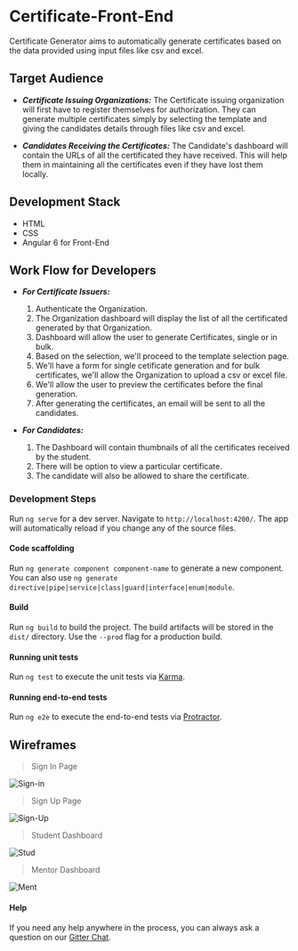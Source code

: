 
# Certificate-Front-End

Certificate Generator aims to automatically generate certificates based on the data provided using input files like csv and excel.

## Target Audience
* _**Certificate Issuing Organizations:**_ The Certificate issuing organization will first have to register themselves for authorization. They can generate multiple certificates simply by selecting the template and giving the candidates details through files like csv and excel.

* _**Candidates Receiving the Certificates:**_  The Candidate's dashboard will contain the URLs of all the certificated they have received. This will help them in maintaining all the certificates even if they have lost them locally.

## Development Stack
* HTML
* CSS
* Angular 6 for Front-End

## Work Flow for Developers
* _**For Certificate Issuers:**_ 
    1. Authenticate the Organization.
    2. The Organization dashboard will display the list of all the certificated generated by that Organization.
    3. Dashboard will allow the user to generate Certificates, single or in bulk.
    4. Based on the selection, we'll proceed to the template selection page.
    5. We'll have a form for single cetificate generation and for bulk certificates, we'll allow the Organization to upload a csv or excel file.
    6. We'll allow the user to preview the certificates before the final generation.
    7. After generating the certificates, an email will be sent to all the candidates.

* _**For Candidates:**_
    1. The Dashboard will contain thumbnails of all the certificates received by the student.
    2. There will be option to view a particular certificate.
    3. The candidate will also be allowed to share the certificate.




### Development Steps

Run `ng serve` for a dev server. Navigate to `http://localhost:4200/`. The app will automatically reload if you change any of the source files.

#### Code scaffolding

Run `ng generate component component-name` to generate a new component. You can also use `ng generate directive|pipe|service|class|guard|interface|enum|module`.

#### Build

Run `ng build` to build the project. The build artifacts will be stored in the `dist/` directory. Use the `--prod` flag for a production build.

#### Running unit tests

Run `ng test` to execute the unit tests via [Karma](https://karma-runner.github.io).

#### Running end-to-end tests

Run `ng e2e` to execute the end-to-end tests via [Protractor](http://www.protractortest.org/).

## Wireframes
 > Sign In Page 
 
 ![Sign-in](https://raw.githubusercontent.com/sidhyatikku/certificate-generator-front/wireframs/wire_login.jpg)
 
 
 
 > Sign Up Page
 
 ![Sign-Up](https://raw.githubusercontent.com/sidhyatikku/certificate-generator-front/wireframs/wire_signup.jpg)
 
 
 
 > Student Dashboard
 
 ![Stud](https://raw.githubusercontent.com/sidhyatikku/certificate-generator-front/wireframs/dash_stud.jpg)
 
 
 
 > Mentor Dashboard
 
 ![Ment](https://raw.githubusercontent.com/sidhyatikku/certificate-generator-front/wireframs/dash_ment.jpg)
 


#### Help

If you need any help anywhere in the process, you can always ask a question on our [Gitter Chat](https://gitter.im/jboss-outreach/gci).


